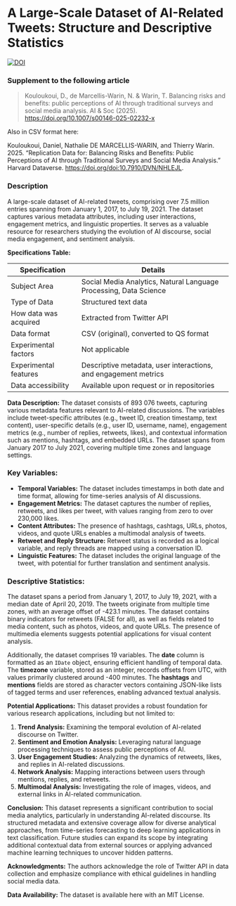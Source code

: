 # A Large-Scale Dataset of AI-Related Tweets: Structure and Descriptive Statistics

[![DOI](https://zenodo.org/badge/926193933.svg)](https://zenodo.org/records/15230836)

### Supplement to the following article

> Kouloukoui, D., de Marcellis-Warin, N. & Warin, T. Balancing risks and benefits: public perceptions of AI through traditional surveys and social media analysis. AI & Soc (2025). https://doi.org/10.1007/s00146-025-02232-x

Also in CSV format here:

Kouloukoui, Daniel, Nathalie DE MARCELLIS-WARIN, and Thierry Warin. 2025. “Replication Data for: Balancing Risks and Benefits: Public Perceptions of AI through Traditional Surveys and Social Media Analysis.” Harvard Dataverse. https://doi.org/doi:10.7910/DVN/NHLEJL.

### Description

A large-scale dataset of AI-related tweets, comprising over 7.5 million entries spanning from January 1, 2017, to July 19, 2021. The dataset captures various metadata attributes, including user interactions, engagement metrics, and linguistic properties. It serves as a valuable resource for researchers studying the evolution of AI discourse, social media engagement, and sentiment analysis. 

**Specifications Table:**

| Specification | Details |
|--------------|---------|
| Subject Area | Social Media Analytics, Natural Language Processing, Data Science |
| Type of Data | Structured text data |
| How data was acquired | Extracted from Twitter API |
| Data format | CSV (original), converted to QS format |
| Experimental factors | Not applicable |
| Experimental features | Descriptive metadata, user interactions, and engagement metrics |
| Data accessibility | Available upon request or in repositories |

**Data Description:**
The dataset consists of 893 076 tweets, capturing various metadata features relevant to AI-related discussions. The variables include tweet-specific attributes (e.g., tweet ID, creation timestamp, text content), user-specific details (e.g., user ID, username, name), engagement metrics (e.g., number of replies, retweets, likes), and contextual information such as mentions, hashtags, and embedded URLs. The dataset spans from January 2017 to July 2021, covering multiple time zones and language settings.

### **Key Variables:**
- **Temporal Variables:** The dataset includes timestamps in both date and time format, allowing for time-series analysis of AI discussions.
- **Engagement Metrics:** The dataset captures the number of replies, retweets, and likes per tweet, with values ranging from zero to over 230,000 likes.
- **Content Attributes:** The presence of hashtags, cashtags, URLs, photos, videos, and quote URLs enables a multimodal analysis of tweets.
- **Retweet and Reply Structure:** Retweet status is recorded as a logical variable, and reply threads are mapped using a conversation ID.
- **Linguistic Features:** The dataset includes the original language of the tweet, with potential for further translation and sentiment analysis.

### **Descriptive Statistics:**
The dataset spans a period from January 1, 2017, to July 19, 2021, with a median date of April 20, 2019. The tweets originate from multiple time zones, with an average offset of -423.1 minutes.
The dataset contains binary indicators for retweets (FALSE for all), as well as fields related to media content, such as photos, videos, and quote URLs.
The presence of multimedia elements suggests potential applications for visual content analysis.

Additionally, the dataset comprises 19 variables. The **date** column is formatted as an `IDate` object, ensuring efficient handling of temporal data.
The **timezone** variable, stored as an integer, records offsets from UTC, with values primarily clustered around -400 minutes.
The **hashtags** and **mentions** fields are stored as character vectors containing JSON-like lists of tagged terms and user references, enabling advanced textual analysis.

**Potential Applications:**
This dataset provides a robust foundation for various research applications, including but not limited to:
1. **Trend Analysis:** Examining the temporal evolution of AI-related discourse on Twitter.
2. **Sentiment and Emotion Analysis:** Leveraging natural language processing techniques to assess public perceptions of AI.
3. **User Engagement Studies:** Analyzing the dynamics of retweets, likes, and replies in AI-related discussions.
4. **Network Analysis:** Mapping interactions between users through mentions, replies, and retweets.
5. **Multimodal Analysis:** Investigating the role of images, videos, and external links in AI-related communication.

**Conclusion:**
This dataset represents a significant contribution to social media analytics, particularly in understanding AI-related discourse. Its structured metadata and extensive coverage allow for diverse analytical approaches, from time-series forecasting to deep learning applications in text classification. Future studies can expand its scope by integrating additional contextual data from external sources or applying advanced machine learning techniques to uncover hidden patterns.

**Acknowledgments:**
The authors acknowledge the role of Twitter API in data collection and emphasize compliance with ethical guidelines in handling social media data.

**Data Availability:**
The dataset is available here with an MIT License.

